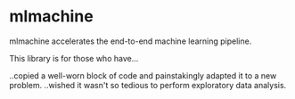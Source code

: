 # mlmachine

mlmachine accelerates the end-to-end machine learning pipeline.

This library is for those who have...

..copied a well-worn block of code and painstakingly adapted it to a new problem.
..wished it wasn't so tedious to perform exploratory data analysis.



